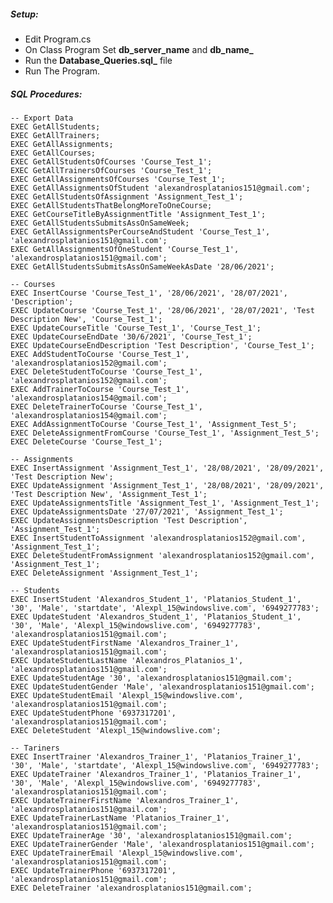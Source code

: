 ##### Setup:
* Edit Program.cs
* On Class Program Set **db_server_name** and **db_name_**
* Run the **Database_Queries.sql_** file
* Run The Program.


##### SQL Procedures:
    -- Export Data
    EXEC GetAllStudents;
    EXEC GetAllTrainers;
    EXEC GetAllAssignments;
    EXEC GetAllCourses;
    EXEC GetAllStudentsOfCourses 'Course_Test_1';
    EXEC GetAllTrainersOfCourses 'Course_Test_1';
    EXEC GetAllAssignmentsOfCourses 'Course_Test_1';
    EXEC GetAllAssignmentsOfStudent 'alexandrosplatanios151@gmail.com';
    EXEC GetAllStudentsOfAssignment 'Assignment_Test_1';
    EXEC GetAllStudentsThatBelongMoreToOneCourse;
    EXEC GetCourseTitleByAssignmentTitle 'Assignment_Test_1';
    EXEC GetAllStudentsSubmitsAssOnSameWeek;
    EXEC GetAllAssignmentsPerCourseAndStudent 'Course_Test_1', 'alexandrosplatanios151@gmail.com';
    EXEC GetAllAssignmentsOfOneStudent 'Course_Test_1', 'alexandrosplatanios151@gmail.com';
    EXEC GetAllStudentsSubmitsAssOnSameWeekAsDate '28/06/2021';

    -- Courses
    EXEC InsertCourse 'Course_Test_1', '28/06/2021', '28/07/2021', 'Description';
    EXEC UpdateCourse 'Course_Test_1', '28/06/2021', '28/07/2021', 'Test Description New', 'Course_Test_1';
    EXEC UpdateCourseTitle 'Course_Test_1', 'Course_Test_1';
    EXEC UpdateCourseEndDate '30/6/2021', 'Course_Test_1';
    EXEC UpdateCourseEndDescription 'Test Description', 'Course_Test_1';
    EXEC AddStudentToCourse 'Course_Test_1', 'alexandrosplatanios152@gmail.com';
    EXEC DeleteStudentToCourse 'Course_Test_1', 'alexandrosplatanios152@gmail.com';
    EXEC AddTrainerToCourse 'Course_Test_1', 'alexandrosplatanios154@gmail.com';
    EXEC DeleteTrainerToCourse 'Course_Test_1', 'alexandrosplatanios154@gmail.com';
    EXEC AddAssignmentToCourse 'Course_Test_1', 'Assignment_Test_5';
    EXEC DeleteAssignmentFromCourse 'Course_Test_1', 'Assignment_Test_5';
    EXEC DeleteCourse 'Course_Test_1';

    -- Assignments
    EXEC InsertAssignment 'Assignment_Test_1', '28/08/2021', '28/09/2021', 'Test Description New';
    EXEC UpdateAssignment 'Assignment_Test_1', '28/08/2021', '28/09/2021', 'Test Description New', 'Assignment_Test_1';
    EXEC UpdateAssignmentsTitle 'Assignment_Test_1', 'Assignment_Test_1';
    EXEC UpdateAssignmentsDate '27/07/2021', 'Assignment_Test_1';
    EXEC UpdateAssignmentsDescription 'Test Description', 'Assignment_Test_1';
    EXEC InsertStudentToAssignment 'alexandrosplatanios152@gmail.com', 'Assignment_Test_1';
    EXEC DeleteStudentFromAssignment 'alexandrosplatanios152@gmail.com', 'Assignment_Test_1';
    EXEC DeleteAssignment 'Assignment_Test_1';

    -- Students
    EXEC InsertStudent 'Alexandros_Student_1', 'Platanios_Student_1', '30', 'Male', 'startdate', 'Alexpl_15@windowslive.com', '6949277783';
    EXEC UpdateStudent 'Alexandros_Student_1', 'Platanios_Student_1', '30', 'Male', 'Alexpl_15@windowslive.com', '6949277783', 'alexandrosplatanios151@gmail.com';
    EXEC UpdateStudentFirstName 'Alexandros_Trainer_1', 'alexandrosplatanios151@gmail.com';
    EXEC UpdateStudentLastName 'Alexandros_Platanios_1', 'alexandrosplatanios151@gmail.com';
    EXEC UpdateStudentAge '30', 'alexandrosplatanios151@gmail.com';
    EXEC UpdateStudentGender 'Male', 'alexandrosplatanios151@gmail.com';
    EXEC UpdateStudentEmail 'Alexpl_15@windowslive.com', 'alexandrosplatanios151@gmail.com';
    EXEC UpdateStudentPhone '6937317201', 'alexandrosplatanios151@gmail.com';
    EXEC DeleteStudent 'Alexpl_15@windowslive.com';

    -- Tariners
    EXEC InsertTrainer 'Alexandros_Trainer_1', 'Platanios_Trainer_1', '30', 'Male', 'startdate', 'Alexpl_15@windowslive.com', '6949277783';
    EXEC UpdateTrainer 'Alexandros_Trainer_1', 'Platanios_Trainer_1', '30', 'Male', 'Alexpl_15@windowslive.com', '6949277783', 'alexandrosplatanios151@gmail.com';
    EXEC UpdateTrainerFirstName 'Alexandros_Trainer_1', 'alexandrosplatanios151@gmail.com';
    EXEC UpdateTrainerLastName 'Platanios_Trainer_1', 'alexandrosplatanios151@gmail.com';
    EXEC UpdateTrainerAge '30', 'alexandrosplatanios151@gmail.com';
    EXEC UpdateTrainerGender 'Male', 'alexandrosplatanios151@gmail.com';
    EXEC UpdateTrainerEmail 'Alexpl_15@windowslive.com', 'alexandrosplatanios151@gmail.com';
    EXEC UpdateTrainerPhone '6937317201', 'alexandrosplatanios151@gmail.com';
    EXEC DeleteTrainer 'alexandrosplatanios151@gmail.com';